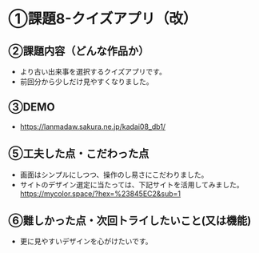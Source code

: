 # ①課題8-クイズアプリ（改）

## ②課題内容（どんな作品か）
- より古い出来事を選択するクイズアプリです。
- 前回分から少しだけ見やすくなりました。

## ③DEMO
- https://lanmadaw.sakura.ne.jp/kadai08_db1/

## ⑤工夫した点・こだわった点

- 画面はシンプルにしつつ、操作のし易さにこだわりました。
- サイトのデザイン選定に当たっては、下記サイトを活用してみました。
  https://mycolor.space/?hex=%23845EC2&sub=1

## ⑥難しかった点・次回トライしたいこと(又は機能)

- 更に見やすいデザインを心がけたいです。
